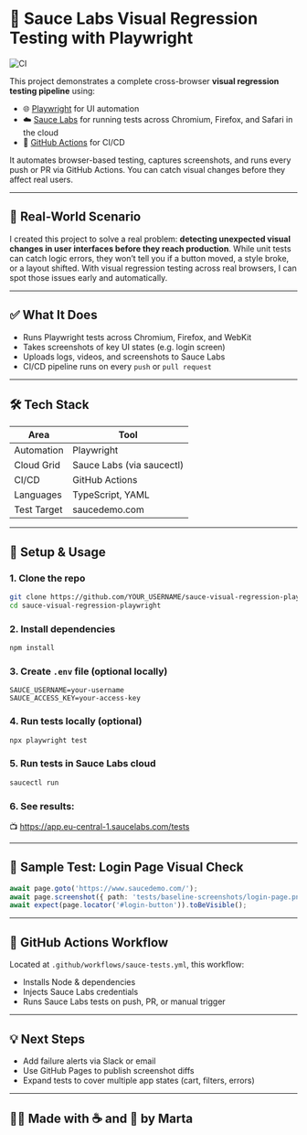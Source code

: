 # 🧪 Sauce Labs Visual Regression Testing with Playwright

![CI](https://github.com/marthehe/sauce-visual-regression-playwright/actions/workflows/sauce-tests.yml/badge.svg)

This project demonstrates a complete cross-browser **visual regression testing pipeline** using:

- 🌐 [Playwright](https://playwright.dev/) for UI automation
- ☁️ [Sauce Labs](https://saucelabs.com/) for running tests across Chromium, Firefox, and Safari in the cloud
- 🔁 [GitHub Actions](https://github.com/features/actions) for CI/CD

It automates browser-based testing, captures screenshots, and runs every push or PR via GitHub Actions. You can catch visual changes before they affect real users.

---

## 🎯 Real-World Scenario

I created this project to solve a real problem: **detecting unexpected visual changes in user interfaces before they reach production**. While unit tests can catch logic errors, they won’t tell you if a button moved, a style broke, or a layout shifted. With visual regression testing across real browsers, I can spot those issues early and automatically.

---

## ✅ What It Does

- Runs Playwright tests across Chromium, Firefox, and WebKit
- Takes screenshots of key UI states (e.g. login screen)
- Uploads logs, videos, and screenshots to Sauce Labs
- CI/CD pipeline runs on every `push` or `pull request`

---

## 🛠️ Tech Stack

| Area              | Tool                      |
|-------------------|---------------------------|
| Automation        | Playwright                |
| Cloud Grid        | Sauce Labs (via saucectl) |
| CI/CD             | GitHub Actions            |
| Languages         | TypeScript, YAML          |
| Test Target       | saucedemo.com             |

---

## 🚀 Setup & Usage

### 1. Clone the repo
```bash
git clone https://github.com/YOUR_USERNAME/sauce-visual-regression-playwright.git
cd sauce-visual-regression-playwright
```

### 2. Install dependencies
```bash
npm install
```

### 3. Create `.env` file (optional locally)
```
SAUCE_USERNAME=your-username
SAUCE_ACCESS_KEY=your-access-key
```

### 4. Run tests locally (optional)
```bash
npx playwright test
```

### 5. Run tests in Sauce Labs cloud
```bash
saucectl run
```

### 6. See results:
📺 https://app.eu-central-1.saucelabs.com/tests

---

## 🧪 Sample Test: Login Page Visual Check

```ts
await page.goto('https://www.saucedemo.com/');
await page.screenshot({ path: 'tests/baseline-screenshots/login-page.png', fullPage: true });
await expect(page.locator('#login-button')).toBeVisible();
```

---

## 🤖 GitHub Actions Workflow

Located at `.github/workflows/sauce-tests.yml`, this workflow:
- Installs Node & dependencies
- Injects Sauce Labs credentials
- Runs Sauce Labs tests on push, PR, or manual trigger

---
## 💡 Next Steps
- Add failure alerts via Slack or email
- Use GitHub Pages to publish screenshot diffs
- Expand tests to cover multiple app states (cart, filters, errors)

---
## 👩‍💻 Made with ☕ and 💙 by Marta


